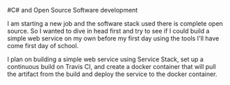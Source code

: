 #C# and Open Source Software development

I am starting a new job and the software stack used there is complete open source. So I wanted to dive in head first and try
to see if I could build a simple web service on my own before my first day using the tools I'll have come first day of school.

I plan on building a simple web service using Service Stack, set up a continuous build on Travis CI, and create a docker container 
that will pull the artifact from the build and deploy the service to the docker container.

